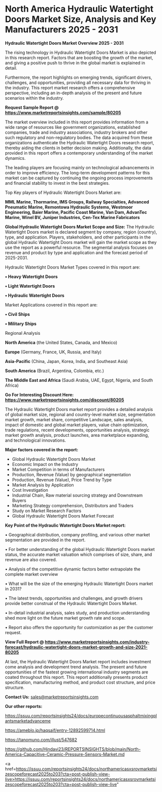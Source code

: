 # North America Hydraulic Watertight Doors Market Size, Analysis and Key Manufacturers 2025 - 2031

<Strong> Hydraulic Watertight Doors Market Overview 2025 - 2031</strong>

The rising technology in Hydraulic Watertight Doors Market is also depicted in this research report. Factors that are boosting the growth of the market, and giving a positive push to thrive in the global market is explained in detail.

Furthermore, the report highlights on emerging trends, significant drivers, challenges, and opportunities, providing all necessary data for thriving in the industry. This report market research offers a comprehensive perspective, including an in-depth analysis of the present and future scenarios within the industry.

<strong>Request Sample Report @ <a href=https://www.marketreportsinsights.com/sample/80205>https://www.marketreportsinsights.com/sample/80205</a></strong>

The market overview included in this report provides information from a wide range of resources like government organizations, established companies, trade and industry associations, industry brokers and other such regulatory and non-regulatory bodies. The data acquired from these organizations authenticate the Hydraulic Watertight Doors research report, thereby aiding the clients in better decision making. Additionally, the data provided in this report offers a contemporary understanding of the market dynamics.

The leading players are focusing mainly on technological advancements in order to improve efficiency. The long-term development patterns for this market can be captured by continuing the ongoing process improvements and financial stability to invest in the best strategies.

Top Key players of Hydraulic Watertight Doors Market are:

<strong>MML Marine, Thormarine, IMS Groups, Railway Specialties, Advanced Pneumatic Marine, Remontowa Hydraulic Systems, Westmoor Engineering, Baier Marine, Pacific Coast Marine, Van Dam, AdvanTec Marine, Winel BV, Juniper Industries, Cen-Tex Marine Fabricators</strong>

<strong><b>Global Hydraulic Watertight Doors Market Scope and Size:</b></strong>
The Hydraulic Watertight Doors market is declared segment by company, region (country), type, and application. Players, stakeholders, and other participants in the global Hydraulic Watertight Doors market will gain the market scope as they use the report as a powerful resource. The segmental analysis focuses on revenue and product by type and application and the forecast period of 2025-2031.

Hydraulic Watertight Doors Market Types covered in this report are:

<strong>• Heavy Watertight Doors

• Light Watertight Doors

• Hydraulic Watertight Doors</strong>

Market Applications covered in this report are:

<strong>• Civil Ships

• Military Ships</strong> 

Regional Analysis

<strong>North America</strong> (the United States, Canada, and Mexico)

<strong>Europe</strong> (Germany, France, UK, Russia, and Italy)

<strong>Asia-Pacific</strong> (China, Japan, Korea, India, and Southeast Asia)

<strong>South America</strong> (Brazil, Argentina, Colombia, etc.)

<strong>The Middle East and Africa</strong> (Saudi Arabia, UAE, Egypt, Nigeria, and South Africa)

<strong>Go For Interesting Discount Here: <a href=https://www.marketreportsinsights.com/discount/80205>https://www.marketreportsinsights.com/discount/80205</a></strong>

The Hydraulic Watertight Doors market report provides a detailed analysis of global market size, regional and country-level market size, segmentation market growth, market share, competitive Landscape, sales analysis, impact of domestic and global market players, value chain optimization, trade regulations, recent developments, opportunities analysis, strategic market growth analysis, product launches, area marketplace expanding, and technological innovations.

<strong><b>Major factors covered in the report:</b></strong>
<ul>
  <li>Global Hydraulic Watertight Doors Market </li>
  <li>Economic Impact on the Industry</li>
  <li>Market Competition in terms of Manufacturers</li>
  <li>Production, Revenue (Value) by geographical segmentation</li>
  <li>Production, Revenue (Value), Price Trend by Type</li>
  <li>Market Analysis by Application</li>
  <li>Cost Investigation</li>
  <li>Industrial Chain, Raw material sourcing strategy and Downstream Buyers</li>
  <li>Marketing Strategy comprehension, Distributors and Traders</li>
  <li>Study on Market Research Factors</li>
  <li>Global Hydraulic Watertight Doors Market Forecast</li>
</ul>

<strong><b>Key Point of the Hydraulic Watertight Doors Market report:</b></strong>

• Geographical distribution, company profiling, and various other market segmentation are provided in the report.

• For better understanding of the global Hydraulic Watertight Doors market status, the accurate market valuation which comprises of size, share, and revenue are also covered.

• Analysis of the competitive dynamic factors better extrapolate the complete market overview

• What will be the size of the emerging Hydraulic Watertight Doors market in 2031?

• The latest trends, opportunities and challenges, and growth drivers provide better construal of the Hydraulic Watertight Doors Market.

• In-detail industrial analysis, sales study, and production understanding shed more light on the future market growth rate and scope.

• Report also offers the opportunity for customization as per the customer request.

<strong><b>View Full Report @ <a href=https://www.marketreportsinsights.com/industry-forecast/hydraulic-watertight-doors-market-growth-and-size-2021-80205>https://www.marketreportsinsights.com/industry-forecast/hydraulic-watertight-doors-market-growth-and-size-2021-80205</a></b></strong>


At last, the Hydraulic Watertight Doors Market report includes investment come analysis and development trend analysis. The present and future opportunities of the fastest growing international industry segments are coated throughout this report. This report additionally presents product specification, manufacturing method, and product cost structure, and price structure.

<strong>Contact Us:</strong>
sales@marketreportsinsights.com

<strong>Our other reports:</strong>

<a href=https://issuu.com/reportsinsights24/docs/europecontinuousasphaltmixingplantsmarketadvanceme>https://issuu.com/reportsinsights24/docs/europecontinuousasphaltmixingplantsmarketadvanceme</a>

<a href=https://ameblo.jp/haqsaif/entry-12892599714.html>https://ameblo.jp/haqsaif/entry-12892599714.html</a>

<a href=https://tanomuno.com/illust/547682>https://tanomuno.com/illust/547682</a>

<a href=https://github.com/Hindavi23/REPORTSINSIGHTS/blob/main/North-America-Capacitive-Ceramic-Pressure-Sensors-Market.md>https://github.com/Hindavi23/REPORTSINSIGHTS/blob/main/North-America-Capacitive-Ceramic-Pressure-Sensors-Market.md</a>

<a href=https://issuu.com/reportsinsights24/docs/northamericasxsrovmarketsizescopeforecast2025to203?cta=post-publish-view-live>https://issuu.com/reportsinsights24/docs/northamericasxsrovmarketsizescopeforecast2025to203?cta=post-publish-view-live</a>"
